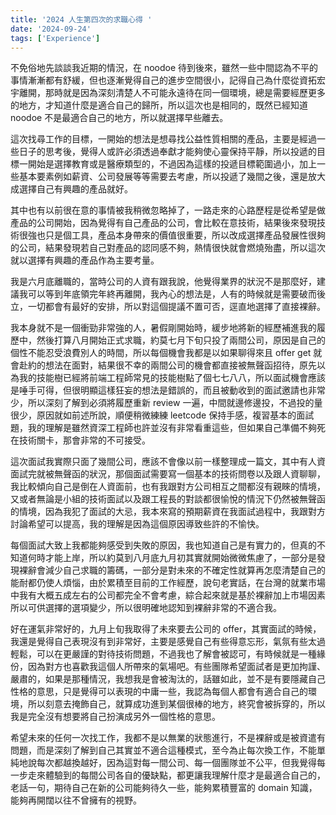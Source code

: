 ```yaml
---
title: '2024 人生第四次的求職心得 '
date: '2024-09-24'
tags: ['Experience']
---
```


不免俗地先談談我近期的情況，在 noodoe 待到後來，雖然一些中間認為不平的事情漸漸都有舒緩，但也逐漸覺得自己的進步空間很小，記得自己為什麼從資拓宏宇離開，那時就是因為深刻清楚人不可能永遠待在同一個環境，總是需要經歷更多的地方，才知道什麼是適合自己的歸所，所以這次也是相同的，既然已經知道 noodoe 不是最適合自己的地方，所以就選擇早些離去。

這次找尋工作的目標，一開始的想法是想尋找公益性質相關的產品，主要是經過一些日子的思考後，覺得人或許必須透過奉獻才能夠使心靈保持平靜，所以投遞的目標一開始是選擇教育或是醫療類型的，不過因為這樣的投遞目標範圍過小，加上一些基本要素例如薪資、公司發展等等需要去考慮，所以投遞了幾間之後，還是放大成選擇自己有興趣的產品就好。

其中也有以前很在意的事情被我稍微忽略掉了，一路走來的心路歷程是從希望是做產品的公司開始，因為覺得有自己產品的公司，會比較在意技術，結果後來發現技術很強也只是個工具，產品本身帶來的價值很重要，所以改成選擇產品發展性很夠的公司，結果發現若自己對產品的認同感不夠，熱情很快就會燃燒殆盡，所以這次就以選擇有興趣的產品作為主要考量。

我是六月底離職的，當時公司的人資有跟我說，他覺得業界的狀況不是那麼好，建議我可以等到年底領完年終再離開，我內心的想法是，人有的時候就是需要破而後立，一切都會有最好的安排，所以對這個提議不置可否，逕直地選擇了直接裸辭。

我本身就不是一個衝勁非常強的人，暑假剛開始時，緩步地將新的經歷補進我的履歷中，然後打算八月開始正式求職，約莫七月下旬只投了兩間公司，原因是自己的個性不能忍受浪費別人的時間，所以每個機會我都是以如果聊得來且 offer get 就會赴約的想法在面對，結果很不幸的兩間公司的機會都直接被無聲函招待，原先以為我的技能樹已經將前端工程師常見的技能樹點了個七七八八，所以面試機會應該是唾手可得，但很明顯這樣狂妄的想法是錯誤的，而且被動收到的面試邀請也非常少，所以深刻了解到必須將履歷重新 review 一遍，中間就邊修邊投，不過投的量很少，原因就如前述所說，順便稍微練練 leetcode 保持手感，複習基本的面試題，我的理解是雖然資深工程師也許並沒有非常看重這些，但如果自己準備不夠死在技術關卡，那會非常的不可接受。

這次面試我實際只面了幾間公司，應該不會像以前一樣整理成一篇文，其中有人資面試完就被無聲函的狀況，那個面試需要寫一個基本的技術問卷以及跟人資聊聊，我比較傾向自己是倒在人資面前，也有我跟對方公司相互之間都沒有親睞的情境，又或者無論是小組的技術面試以及跟工程長的對談都很愉悅的情況下仍然被無聲函的情境，因為我犯了面試的大忌，我本來寫的預期薪資在我面試過程中，我跟對方討論希望可以提高，我的理解是因為這個原因導致些許的不愉快。

每個面試大致上我都能夠感受到失敗的原因，我也知道自己是有實力的，但真的不知道何時才能上岸，所以約莫到八月底九月初其實就開始微微焦慮了，一部分是發現裸辭會減少自己求職的籌碼，一部分是對未來的不確定性就算再怎麼清楚自己的能耐都仍使人煩惱，由於累積至目前的工作經歷，說句老實話，在台灣的就業市場中我有大概五成左右的公司都完全不會考慮，綜合起來就是基於裸辭加上市場因素所以可供選擇的選項變少，所以很明確地認知到裸辭非常的不適合我。

好在運氣非常好的，九月上旬我取得了未來要去公司的 offer，其實面試的時候，我還是覺得自己表現沒有到非常好，主要是感覺自己有些得意忘形，氣氛有些太過輕鬆，可以在更嚴謹的對待技術問題，不過我也了解會被認可，有時候就是一種緣份，因為對方也喜歡我這個人所帶來的氣場吧。有些團隊希望面試者是更加拘謹、嚴肅的，如果是那種情況，我想我是會被淘汰的，話雖如此，並不是有要隱藏自己性格的意思，只是覺得可以表現的中庸一些，我認為每個人都會有適合自己的環境，所以刻意去掩飾自己，就算成功進到某個很棒的地方，終究會被拆穿的，所以我是完全沒有想要將自己扮演成另外一個性格的意思。

希望未來的任何一次找工作，我都不是以無業的狀態進行，不是裸辭或是被資遣有問題，而是深刻了解到自己其實並不適合這種模式，至今為止每次換工作，不能單純地說每次都越換越好，因為這對每一間公司、每一個團隊並不公平，但我覺得每一步走來體驗到的每間公司各自的優缺點，都更讓我理解什麼才是最適合自己的，老話一句，期待自己在新的公司能夠待久一些，能夠累積豐富的 domain 知識，能夠再開闊以往不曾擁有的視野。
